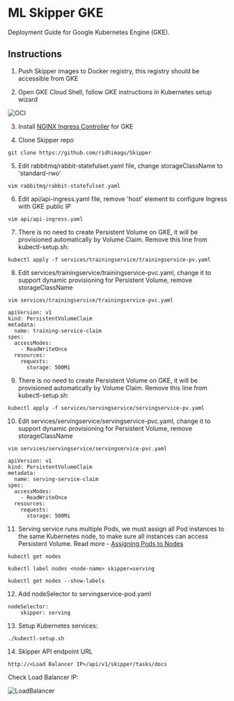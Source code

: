 # ML Skipper GKE

Deployment Guide for Google Kubernetes Engine (GKE).

## Instructions

1. Push Skipper images to Docker registry, this registry should be accessible from GKE

2. Open GKE Cloud Shell, follow GKE instructions in Kubernetes setup wizard

![OCI](https://github.com/katanaml/katana-skipper/blob/master/gke-shell.png)

3. Install [NGINX Ingress Controller](https://kubernetes.github.io/ingress-nginx/deploy/#gce-gke) for GKE

4. Clone Skipper repo

```
git clone https://github.com/ridhimagu/Skipper
```

5. Edit rabbitmq/rabbit-statefulset.yaml file, change storageClassName to 'standard-rwo'

```
vim rabbitmq/rabbit-statefulset.yaml
```

6. Edit api/api-ingress.yaml file, remove 'host' element to configure Ingress with GKE public IP

```
vim api/api-ingress.yaml
```

7. There is no need to create Persistent Volume on GKE, it will be provisioned automatically by Volume Claim. Remove this line from kubectl-setup.sh:

```
kubectl apply -f services/trainingservice/trainingservice-pv.yaml
```

8. Edit services/trainingservice/trainingservice-pvc.yaml, change it to support dynamic provisioning for Persistent Volume, remove storageClassName

```
vim services/trainingservice/trainingservice-pvc.yaml
```

```
apiVersion: v1
kind: PersistentVolumeClaim
metadata:
  name: training-service-claim
spec:
  accessModes:
    - ReadWriteOnce
  resources:
    requests:
      storage: 500Mi
```

9. There is no need to create Persistent Volume on GKE, it will be provisioned automatically by Volume Claim. Remove this line from kubectl-setup.sh:

```
kubectl apply -f services/servingservice/servingservice-pv.yaml
```

10. Edit services/servingservice/servingservice-pvc.yaml, change it to support dynamic provisioning for Persistent Volume, remove storageClassName

```
vim services/servingservice/servingservice-pvc.yaml
```

```
apiVersion: v1
kind: PersistentVolumeClaim
metadata:
  name: serving-service-claim
spec:
  accessModes:
    - ReadWriteOnce
  resources:
    requests:
      storage: 500Mi
```

11. Serving service runs multiple Pods, we must assign all Pod instances to the same Kubernetes node, to make sure all instances can access Persistent Volume. Read more - [Assigning Pods to Nodes](https://kubernetes.io/docs/concepts/scheduling-eviction/assign-pod-node/)

```
kubectl get nodes
```

```
kubectl label nodes <node-name> skipper=serving
```

```
kubectl get nodes --show-labels
```

12. Add nodeSelector to servingservice-pod.yaml

```
nodeSelector:
    skipper: serving
```

13. Setup Kubernetes services:

```
./kubectl-setup.sh
```

14. Skipper API endpoint URL

```
http://<Load Balancer IP>/api/v1/skipper/tasks/docs
```

Check Load Balancer IP:

![LoadBalancer](https://github.com/katanaml/katana-skipper/blob/master/gke-loadbalancer.png)
